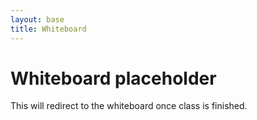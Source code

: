 ```yaml
---
layout: base
title: Whiteboard
---
```


# Whiteboard placeholder

This will redirect to the whiteboard once class is finished.
